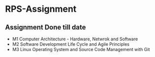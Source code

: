 # RPS-Assignment

## Assignment Done till date
- M1 Computer Architecture - Hardware, Netwrok and Software
- M2 Software Development Life Cycle and Agile Principles
- M3 Linux Operating System and Source Code Management with Git

